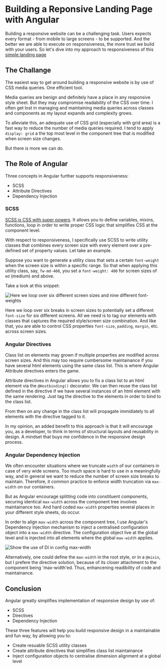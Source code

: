 # Building a Reponsive Landing Page with Angular

Building a responsive website can be a challenging task. Users expects every format - from mobile to large screens - to be supported. And the better we are able to execute on responsiveness, the more trust we build with your users. So let's dive into my approach to responsiveness of this [simple landing page](https://atrib-landing-page.netlify.app)

## The Challange

The easiest way to get around building a responsive website is by use of CSS media queries. One efficient tool.

Media queries are benign and definitely have a place in any responsive style sheet. But they may compromise readability of the CSS over time. I often get lost in managing and maintaining media queries across classes and components as my layout expands and complexity grows.

To alleviate this, an adequate use of CSS grid (especially with grid area) is a fast way to reduce the number of media queries required. I tend to apply `display: grid` a the top most level in the component tree that is modified when screen size changes.

But there is more we can do.

## The Role of Angular

Three concepts in Angular further supports responsiveness:

- SCSS
- Attribute Directives
- Dependency Injection

### SCSS

[SCSS is CSS with super powers](https://sass-lang.com/). It allows you to define variables, mixins, functions, loop in order to write proper CSS logic that simplifies CSS at the component level.

With respect to responsiveness, I specifically use SCSS to write utility classes that combines every screen size with every element over a pre-defined set of property values. Let take an example.

Suppose you want to generate a utility class that sets a certain `font-weight` when the screen size is within a specific range. So that when applying this utility class, say, `fw-md-400`, you set a `font-weight: 400` for screen sizes of `md` (medium) and above.

Take a look at this snippet:

![Here we loop over six different screen sizes and nine different font-weights](https://atrib-landing-page.netlify.app/assets/readme/scss.png)

Here we loop over six breaks in screen sizes to potentially set a different `font-size` for six different screens. All we need is to tag our elements with classes that captures the required style/screen size combination. And like that, you are able to control CSS properties `font-size`, `padding`, `margin`, etc. across screen sizes.

### Angular Directives

Class list on elements may grown if multiple properties are modified across screen sizes. And this may too require cumbersome maintainance if you have several html elements using the same class list. This is where Angular Attribute directives enters the game.

Attribute directives in Angular allows you to fix a class list to an html element via the `@Hostbinding()` decorator. We can then reuse the class list defined in the directive if we have several instances of an html element with the same rendering. Just tag the directive to the elements in order to bind to the class list.

From then on any change in the class list will propagate immidiately to all elements with the directive tagged to it.

In my opinion, an added benefit to this approach is that it will encourage you, as a developer, to think in terms of structural layouts and reusability in design. A mindset that buys me confidence in the responsive design process.

### Angular Dependency Injection

We often encounter situations where we truncate `width` of our containers in case of very wide screens. Too much space is hard to use in a meaningfully way, and in general we want to reduce the number of screen size breaks to maintain. Therefore, it common practice to enforce width truncation via `max-width` on our containers.

But as Angular encourage splitting code into constituent components, securing identical `max-width` across the component tree involves maintainance too. And hard coded `max-width` properties several places in your different style sheets, do occur.

In order to align `max-width` across the component tree, I use Angular's Dependency Injection mechanism to inject a centralised configuration object into a `max-width` directive. The configuration object live at the global level and is injected into all elements where the global `max-width` applies.

![Show the use of DI in config max-width](https://atrib-landing-page.netlify.app/assets/readme/DI.png)

Alternatively, one could define the `max-width` in the root style, or in a `@mixin`, but I prefere the directive solution, because of its closer attachment to the component being 'max-width'ed. Thus, enhancening readibility of code and maintainance.

## Conclusion

Angular greatly simplifies implementation of responsive design by use of:

- SCSS
- Directives
- Dependency Injection

These three features will help you build responsive design in a maintainable and fun way, by allowing you to:

- Create resuable SCSS utility classes
- Create attribute directives that simplifies class list maintainance
- Inject configuration objects to centralise dimension alignment at a global level
